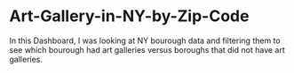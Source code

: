 # Art-Gallery-in-NY-by-Zip-Code
In this Dashboard, I was looking at NY bourough data and filtering them to see which bourough had art galleries versus boroughs that did not have art galleries. 
